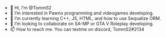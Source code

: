 - 👋 Hi, I’m @TommS2
- 👀 I’m interested in Pawno programming and videogames developing.
- 🌱 I’m currently learning C++, JS, HTML, and how to use Sequalize ORM.
- 💞️ I’m looking to collaborate on SA-MP or GTA V Roleplay developing.
- 📫 How to reach me. You can textme on discord, TommS2#2134
